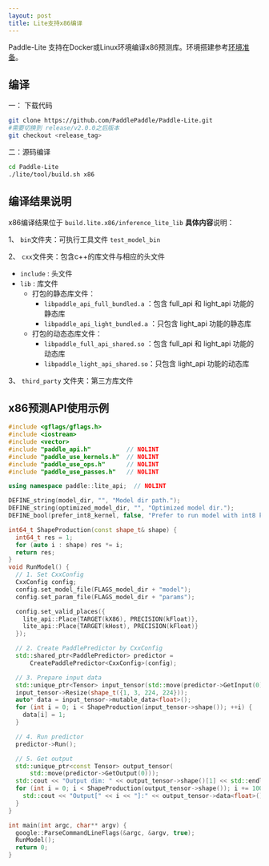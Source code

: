 ```yaml
---
layout: post
title: Lite支持x86编译
---
```


Paddle-Lite 支持在Docker或Linux环境编译x86预测库。环境搭建参考[环境准备](../source_compile)。

## 编译

 一： 下载代码
```bash
git clone https://github.com/PaddlePaddle/Paddle-Lite.git
#需要切换到 release/v2.0.0之后版本
git checkout <release_tag>
```

二：源码编译

```bash
cd Paddle-Lite
./lite/tool/build.sh x86
```

## 编译结果说明

x86编译结果位于 `build.lite.x86/inference_lite_lib`
**具体内容**说明：

1、 `bin`文件夹：可执行工具文件 `test_model_bin`

2、 `cxx`文件夹：包含c++的库文件与相应的头文件

- `include`  : 头文件
- `lib` : 库文件
  - 打包的静态库文件：
    - `libpaddle_api_full_bundled.a`  ：包含 full_api 和 light_api 功能的静态库
    - `libpaddle_api_light_bundled.a` ：只包含 light_api 功能的静态库
  - 打包的动态态库文件：
    - `libpaddle_full_api_shared.so` ：包含 full_api 和 light_api 功能的动态库
    - `libpaddle_light_api_shared.so`：只包含 light_api 功能的动态库

3、 `third_party` 文件夹：第三方库文件

 ## x86预测API使用示例


```c++
#include <gflags/gflags.h>
#include <iostream>
#include <vector>
#include "paddle_api.h"          // NOLINT
#include "paddle_use_kernels.h"  // NOLINT
#include "paddle_use_ops.h"      // NOLINT
#include "paddle_use_passes.h"   // NOLINT

using namespace paddle::lite_api;  // NOLINT

DEFINE_string(model_dir, "", "Model dir path.");
DEFINE_string(optimized_model_dir, "", "Optimized model dir.");
DEFINE_bool(prefer_int8_kernel, false, "Prefer to run model with int8 kernels");

int64_t ShapeProduction(const shape_t& shape) {
  int64_t res = 1;
  for (auto i : shape) res *= i;
  return res;
}
void RunModel() {
  // 1. Set CxxConfig
  CxxConfig config;
  config.set_model_file(FLAGS_model_dir + "model");
  config.set_param_file(FLAGS_model_dir + "params");

  config.set_valid_places({
    lite_api::Place{TARGET(kX86), PRECISION(kFloat)},
    lite_api::Place{TARGET(kHost), PRECISION(kFloat)}
  });

  // 2. Create PaddlePredictor by CxxConfig
  std::shared_ptr<PaddlePredictor> predictor =
      CreatePaddlePredictor<CxxConfig>(config);

  // 3. Prepare input data
  std::unique_ptr<Tensor> input_tensor(std::move(predictor->GetInput(0)));
  input_tensor->Resize(shape_t({1, 3, 224, 224}));
  auto* data = input_tensor->mutable_data<float>();
  for (int i = 0; i < ShapeProduction(input_tensor->shape()); ++i) {
    data[i] = 1;
  }

  // 4. Run predictor
  predictor->Run();

  // 5. Get output
  std::unique_ptr<const Tensor> output_tensor(
      std::move(predictor->GetOutput(0)));
  std::cout << "Output dim: " << output_tensor->shape()[1] << std::endl;
  for (int i = 0; i < ShapeProduction(output_tensor->shape()); i += 100) {
    std::cout << "Output[" << i << "]:" << output_tensor->data<float>()[i] << std::endl;
  }
}

int main(int argc, char** argv) {
  google::ParseCommandLineFlags(&argc, &argv, true);
  RunModel();
  return 0;
}
```

